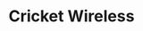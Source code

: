 ---
title: "Cricket Wireless"
url: /phoenix/cricket-wireless-north-35th-avenue/
shop: mobile phone
---